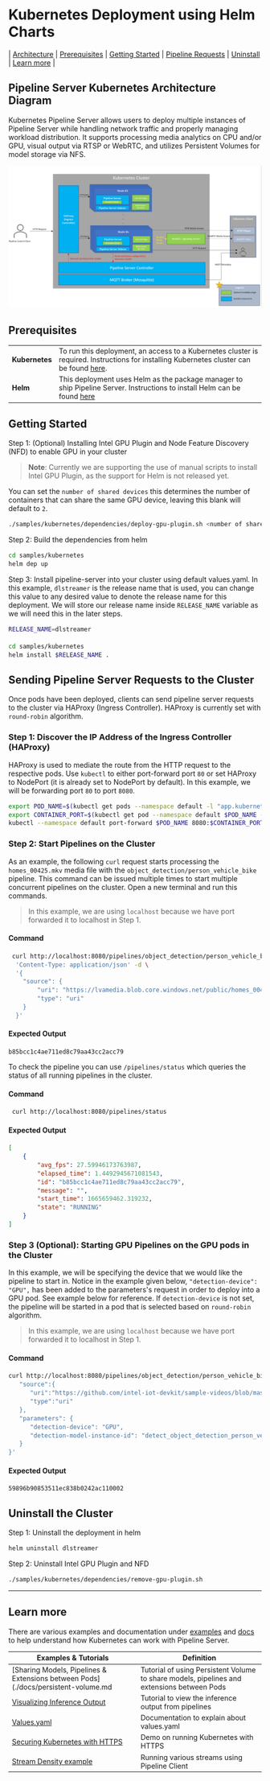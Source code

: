 # Kubernetes Deployment using Helm Charts

| [Architecture](#pipeline-server-kubernetes-architecture-diagram)
| [Prerequisites](#prerequisites)
| [Getting Started](#getting-started)
| [Pipeline Requests](#sending-pipeline-server-requests-to-the-cluster)
| [Uninstall](#uninstall-the-cluster)
| [Learn more](#learn-more) |

## Pipeline Server Kubernetes Architecture Diagram

Kubernetes Pipeline Server allows users to deploy multiple instances of Pipeline Server while handling network traffic and properly managing workload distribution. It supports processing media analytics on CPU and/or GPU, visual output via RTSP or WebRTC, and utilizes Persistent Volumes for model storage via NFS.

![k8sarchdiagram](/docs/images/k8s-arch-diag.png)

## Prerequisites

| |                  |
|---------------------------------------------|------------------|
| **Kubernetes** | To run this deployment, an access to a Kubernetes cluster is required. Instructions for installing Kubernetes cluster can be found [here](https://kubernetes.io/docs/setup/production-environment/tools/kubeadm/create-cluster-kubeadm/). |
| **Helm** | This deployment uses Helm as the package manager to ship Pipeline Server. Instructions to install Helm can be found [here](https://helm.sh/docs/intro/install/) |

## Getting Started

Step 1: (Optional) Installing Intel GPU Plugin and Node Feature Discovery (NFD) to enable GPU in your cluster

> **Note**: Currently we are supporting the use of manual scripts to install Intel GPU Plugin, as the support for Helm is not released yet.

You can set the `number of shared devices` this determines the number of containers that can share the same GPU device, leaving this blank will default to `2`.

```bash
./samples/kubernetes/dependencies/deploy-gpu-plugin.sh <number of shared devices>
```

Step 2: Build the dependencies from helm

```bash
cd samples/kubernetes
helm dep up
```

Step 3: Install pipeline-server into your cluster using default values.yaml. In this example, `dlstreamer` is the release name that is used, you can change this value to any desired value to denote the release name for this deployment. We will store our release name inside `RELEASE_NAME` variable as we will need this in the later steps.

```bash
RELEASE_NAME=dlstreamer

cd samples/kubernetes
helm install $RELEASE_NAME .
```

## Sending Pipeline Server Requests to the Cluster

Once pods have been deployed, clients can send pipeline server requests to the cluster via HAProxy (Ingress Controller). HAProxy is currently set with `round-robin` algorithm.

### Step 1: Discover the IP Address of the Ingress Controller (HAProxy)

HAProxy is used to mediate the route from the HTTP request to the respective pods. Use `kubectl` to either port-forward port `80` or set HAProxy to NodePort (it is already set to NodePort by default). In this example, we will be forwarding port `80` to port `8080`.

```bash
export POD_NAME=$(kubectl get pods --namespace default -l "app.kubernetes.io/name=haproxy,app.kubernetes.io/instance=$RELEASE_NAME" -o jsonpath="{.items[0].metadata.name}")
export CONTAINER_PORT=$(kubectl get pod --namespace default $POD_NAME -o jsonpath="{.spec.containers[0].ports[0].containerPort}")
kubectl --namespace default port-forward $POD_NAME 8080:$CONTAINER_PORT
```

### Step 2: Start Pipelines on the Cluster

As an example, the following `curl` request starts processing the `homes_00425.mkv` media file with the `object_detection/person_vehicle_bike` pipeline.
This command can be issued multiple times to start multiple concurrent pipelines on the cluster. Open a new terminal and run this commands.

> In this example, we are using `localhost` because we have port forwarded it to localhost in Step 1.

#### Command

```bash
 curl http://localhost:8080/pipelines/object_detection/person_vehicle_bike -X POST -H \
  'Content-Type: application/json' -d \
  '{
    "source": {
        "uri": "https://lvamedia.blob.core.windows.net/public/homes_00425.mkv",
        "type": "uri"
    }
  }'
```

#### Expected Output

```text
b85bcc1c4ae711ed8c79aa43cc2acc79
```

To check the pipeline you can use `/pipelines/status` which queries the status of all running pipelines in the cluster.

#### Command

```bash
 curl http://localhost:8080/pipelines/status
```

#### Expected Output

```json
[
    {
        "avg_fps": 27.59946173763987,
        "elapsed_time": 1.4492945671081543,
        "id": "b85bcc1c4ae711ed8c79aa43cc2acc79",
        "message": "",
        "start_time": 1665659462.319232,
        "state": "RUNNING"
    }
]
```

### Step 3 (Optional): Starting GPU Pipelines on the GPU pods in the Cluster

In this example, we will be specifying the device that we would like the pipeline to start in. Notice in the example given below, `"detection-device": "GPU",` has been added to the parameters's request in order to deploy into a GPU pod. See example below for reference. If `detection-device` is not set, the pipeline will be started in a pod that is selected based on `round-robin` algorithm. 

> In this example, we are using `localhost` because we have port forwarded it to localhost in Step 1.

#### Command

```bash
curl http://localhost:8080/pipelines/object_detection/person_vehicle_bike -X POST -H "Content-Type: application/json" -d '{
   "source":{
      "uri":"https://github.com/intel-iot-devkit/sample-videos/blob/master/person-bicycle-car-detection.mp4?raw=true",
      "type":"uri"
   },
   "parameters": {
      "detection-device": "GPU",
      "detection-model-instance-id": "detect_object_detection_person_vehicle_bike_GPU"
   }
}'
```

#### Expected Output

```text
59896b90853511ec838b0242ac110002
```

## Uninstall the Cluster

Step 1: Uninstall the deployment in helm

```bash
helm uninstall dlstreamer
```

Step 2: Uninstall Intel GPU Plugin and NFD

```bash
./samples/kubernetes/dependencies/remove-gpu-plugin.sh
```

***

## Learn more

There are various examples and documentation under [examples](/samples/kubernetes/examples/) and [docs](/samples/kubernetes/docs/) to help understand how Kubernetes can work with Pipeline Server.

| Examples & Tutorials | Definition |
|---|---|
| [Sharing Models, Pipelines & Extensions between Pods](./docs/persistent-volume.md | Tutorial of using Persistent Volume to share models, pipelines and extensions between Pods
| [Visualizing Inference Output](./docs/visualizing-inference.md) | Tutorial to view the inference output from pipelines
| [Values.yaml](./docs/understanding-values-yaml.md) | Documentation to explain about values.yaml
| [Securing Kubernetes with HTTPS](./docs/securing-k8s.md) | Demo on running Kubernetes with HTTPS |
| [Stream Density example](./docs/stream-density.md) | Running various streams using Pipeline Client |